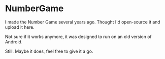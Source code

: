# NumberGame
I made the Number Game several years ago. Thought I'd open-source it and upload it here.

Not sure if it works anymore, it was designed to run on an old version of Android.

Still. Maybe it does, feel free to give it a go.
